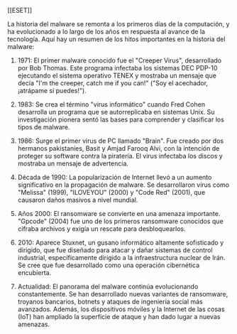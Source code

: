 [[ESET]]

 La historia del malware se remonta a los primeros días de la computación, y ha evolucionado a lo largo de los años en respuesta al avance de la tecnología. Aquí hay un resumen de los hitos importantes en la historia del malware:

1. 1971: El primer malware conocido fue el "Creeper Virus", desarrollado por Bob Thomas. Este programa infectaba los sistemas DEC PDP-10 ejecutando el sistema operativo TENEX y mostraba un mensaje que decía "I'm the creeper, catch me if you can!" ("Soy el acechador, ¡atrápame si puedes!").
    
2. 1983: Se crea el término "virus informático" cuando Fred Cohen desarrolla un programa que se autorreplicaba en sistemas Unix. Su investigación pionera sentó las bases para comprender y clasificar los tipos de malware.
    
3. 1986: Surge el primer virus de PC llamado "Brain". Fue creado por dos hermanos pakistaníes, Basit y Amjad Farooq Alvi, con la intención de proteger su software contra la piratería. El virus infectaba los discos y mostraba un mensaje de advertencia.
    
4. Década de 1990: La popularización de Internet llevó a un aumento significativo en la propagación de malware. Se desarrollaron virus como "Melissa" (1999), "ILOVEYOU" (2000) y "Code Red" (2001), que causaron daños masivos a nivel mundial.
    
5. Años 2000: El ransomware se convierte en una amenaza importante. "Gpcode" (2004) fue uno de los primeros ransomware conocidos que cifraba archivos y exigía un rescate para desbloquearlos.
    
6. 2010: Aparece Stuxnet, un gusano informático altamente sofisticado y dirigido, que fue diseñado para atacar y dañar sistemas de control industrial, específicamente dirigido a la infraestructura nuclear de Irán. Se cree que fue desarrollado como una operación cibernética encubierta.
    
7. Actualidad: El panorama del malware continúa evolucionando constantemente. Se han desarrollado nuevas variantes de ransomware, troyanos bancarios, botnets y ataques de ingeniería social más avanzados. Además, los dispositivos móviles y la Internet de las cosas (IoT) han ampliado la superficie de ataque y han dado lugar a nuevas amenazas.